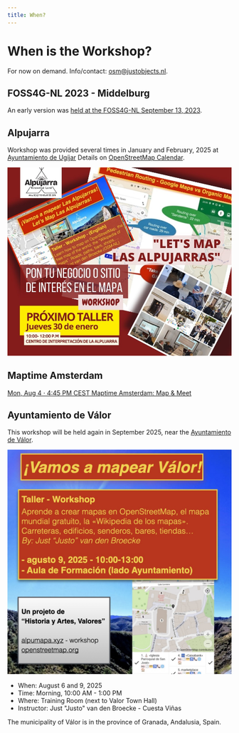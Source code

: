 ```yaml
---
title: When?
---
```

 
# When is the Workshop?
For now on demand. Info/contact: osm@justobjects.nl.

## FOSS4G-NL 2023 - Middelburg 

An early version was [held at the FOSS4G-NL September 13, 2023](https://2023.foss4g.nl/workshops/#session-126).

## Alpujarra 

Workshop was provided several times in January and February, 2025 at [Ayuntamiento de Ugíjar](https://www.ugijar.es/inicio/)
Details on [OpenStreetMap Calendar](https://osmcal.org/event/3417/).

![when](assets/images/workshop-flyer-fb.jpg)

## Maptime Amsterdam

[Mon, Aug 4 · 4:45 PM CEST Maptime Amsterdam: Map & Meet](https://www.meetup.com/maptime-ams/events/309055084/)

## Ayuntamiento de Válor

This workshop will be held again in September 2025, near the [Ayuntamiento de Válor](https://www.openstreetmap.org/node/5588139457).

![cuando](assets/images/workshop-flyer-valor.jpg)

* When: August 6 and 9, 2025
* Time: Morning, 10:00 AM - 1:00 PM
* Where: Training Room (next to Valor Town Hall)
* Instructor: Just "Justo" van den Broecke - Cuesta Viñas

The municipality of Válor is in the province of Granada, Andalusia, Spain.

